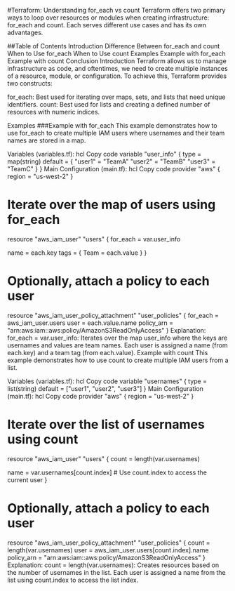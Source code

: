 #Terraform: Understanding for_each vs count
Terraform offers two primary ways to loop over resources or modules when creating infrastructure: for_each and count. Each serves different use cases and has its own advantages.

##Table of Contents
Introduction
Difference Between for_each and count
When to Use for_each
When to Use count
Examples
Example with for_each
Example with count
Conclusion
Introduction
Terraform allows us to manage infrastructure as code, and oftentimes, we need to create multiple instances of a resource, module, or configuration. To achieve this, Terraform provides two constructs:

for_each: Best used for iterating over maps, sets, and lists that need unique identifiers.
count: Best used for lists and creating a defined number of resources with numeric indices.


Examples
###Example with for_each
This example demonstrates how to use for_each to create multiple IAM users where usernames and their team names are stored in a map.

Variables (variables.tf):
hcl
Copy code
variable "user_info" {
  type = map(string)
  default = {
    "user1" = "TeamA"
    "user2" = "TeamB"
    "user3" = "TeamC"
  }
}
Main Configuration (main.tf):
hcl
Copy code
provider "aws" {
  region = "us-west-2"
}

# Iterate over the map of users using for_each
resource "aws_iam_user" "users" {
  for_each = var.user_info
  
  name = each.key
  tags = {
    Team = each.value
  }
}

# Optionally, attach a policy to each user
resource "aws_iam_user_policy_attachment" "user_policies" {
  for_each   = aws_iam_user.users
  user       = each.value.name
  policy_arn = "arn:aws:iam::aws:policy/AmazonS3ReadOnlyAccess"
}
Explanation:
for_each = var.user_info: Iterates over the map user_info where the keys are usernames and values are team names.
Each user is assigned a name (from each.key) and a team tag (from each.value).
Example with count
This example demonstrates how to use count to create multiple IAM users from a list.

Variables (variables.tf):
hcl
Copy code
variable "usernames" {
  type    = list(string)
  default = ["user1", "user2", "user3"]
}
Main Configuration (main.tf):
hcl
Copy code
provider "aws" {
  region = "us-west-2"
}

# Iterate over the list of usernames using count
resource "aws_iam_user" "users" {
  count = length(var.usernames)
  
  name = var.usernames[count.index]  # Use count.index to access the current user
}

# Optionally, attach a policy to each user
resource "aws_iam_user_policy_attachment" "user_policies" {
  count      = length(var.usernames)
  user       = aws_iam_user.users[count.index].name
  policy_arn = "arn:aws:iam::aws:policy/AmazonS3ReadOnlyAccess"
}
Explanation:
count = length(var.usernames): Creates resources based on the number of usernames in the list.
Each user is assigned a name from the list using count.index to access the list index.
